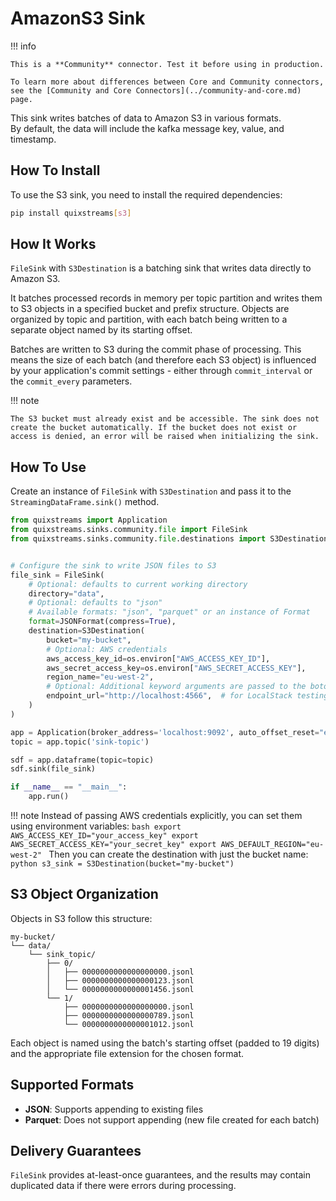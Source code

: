 # AmazonS3 Sink

!!! info

    This is a **Community** connector. Test it before using in production.

    To learn more about differences between Core and Community connectors, see the [Community and Core Connectors](../community-and-core.md) page.

This sink writes batches of data to Amazon S3 in various formats.  
By default, the data will include the kafka message key, value, and timestamp.  

## How To Install

To use the S3 sink, you need to install the required dependencies:

```bash
pip install quixstreams[s3]
```

## How It Works

`FileSink` with `S3Destination` is a batching sink that writes data directly to Amazon S3.  

It batches processed records in memory per topic partition and writes them to S3 objects in a specified bucket and prefix structure. Objects are organized by topic and partition, with each batch being written to a separate object named by its starting offset.

Batches are written to S3 during the commit phase of processing. This means the size of each batch (and therefore each S3 object) is influenced by your application's commit settings - either through `commit_interval` or the `commit_every` parameters.

!!! note

    The S3 bucket must already exist and be accessible. The sink does not create the bucket automatically. If the bucket does not exist or access is denied, an error will be raised when initializing the sink.

## How To Use

Create an instance of `FileSink` with `S3Destination` and pass it to the `StreamingDataFrame.sink()` method.

```python
from quixstreams import Application
from quixstreams.sinks.community.file import FileSink
from quixstreams.sinks.community.file.destinations import S3Destination


# Configure the sink to write JSON files to S3
file_sink = FileSink(
    # Optional: defaults to current working directory
    directory="data",
    # Optional: defaults to "json"
    # Available formats: "json", "parquet" or an instance of Format
    format=JSONFormat(compress=True),
    destination=S3Destination(
        bucket="my-bucket",
        # Optional: AWS credentials
        aws_access_key_id=os.environ["AWS_ACCESS_KEY_ID"],
        aws_secret_access_key=os.environ["AWS_SECRET_ACCESS_KEY"],
        region_name="eu-west-2",
        # Optional: Additional keyword arguments are passed to the boto3 client
        endpoint_url="http://localhost:4566",  # for LocalStack testing
    )
)

app = Application(broker_address='localhost:9092', auto_offset_reset="earliest")
topic = app.topic('sink-topic')

sdf = app.dataframe(topic=topic)
sdf.sink(file_sink)

if __name__ == "__main__":
    app.run()
```

!!! note
    Instead of passing AWS credentials explicitly, you can set them using environment variables:
    ```bash
    export AWS_ACCESS_KEY_ID="your_access_key"
    export AWS_SECRET_ACCESS_KEY="your_secret_key"
    export AWS_DEFAULT_REGION="eu-west-2"
    ```
    Then you can create the destination with just the bucket name:
    ```python
    s3_sink = S3Destination(bucket="my-bucket")
    ```

## S3 Object Organization

Objects in S3 follow this structure:
```
my-bucket/
└── data/
    └── sink_topic/
        ├── 0/
        │   ├── 0000000000000000000.jsonl
        │   ├── 0000000000000000123.jsonl
        │   └── 0000000000000001456.jsonl
        └── 1/
            ├── 0000000000000000000.jsonl
            ├── 0000000000000000789.jsonl
            └── 0000000000000001012.jsonl
```

Each object is named using the batch's starting offset (padded to 19 digits) and the appropriate file extension for the chosen format.

## Supported Formats

- **JSON**: Supports appending to existing files
- **Parquet**: Does not support appending (new file created for each batch)

## Delivery Guarantees

`FileSink` provides at-least-once guarantees, and the results may contain duplicated data if there were errors during processing.